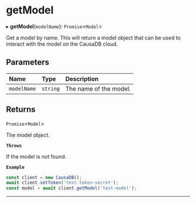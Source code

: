 # getModel


▸ **getModel**(`modelName`): `Promise`\<``Model``\>

Get a model by name. This will return a model object that can be used to interact with the model on the CausaDB cloud.

## Parameters

| Name | Type | Description |
| :------ | :------ | :------ |
| `modelName` | `string` | The name of the model. |

## Returns

`Promise`\<``Model``\>

The model object.

**`Throws`**

If the model is not found.

**`Example`**

```typescript
const client = new CausaDB();
await client.setToken('test-token-secret');
const model = await client.getModel('test-model');
```

___
